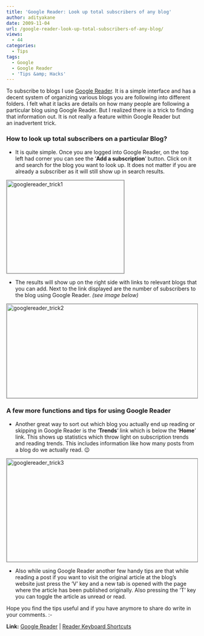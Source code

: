 ```yaml
---
title: 'Google Reader: Look up total subscribers of any blog'
author: adityakane
date: 2009-11-04
url: /google-reader-look-up-total-subscribers-of-any-blog/
views:
  - 44
categories:
  - Tips
tags:
  - Google
  - Google Reader
  - 'Tips &amp; Hacks'
---
```

To subscribe to blogs I use <a href="http://www.google.com/reader" onclick="_gaq.push(['_trackEvent', 'outbound-article', 'http://www.google.com/reader', 'Google Reader']);" >Google Reader</a>. It is a simple interface and has a decent system of organizing various blogs you are following into different folders. I felt what it lacks are details on how many people are following a particular blog using Google Reader. But I realized there is a trick to finding that information out. It is not really a feature within Google Reader but an inadvertent trick.

### How to look up total subscribers on a particular Blog?

  * It is quite simple. Once you are logged into Google Reader, on the top left had corner you can see the &#8216;**Add a subscription**&#8216; button. Click on it and search for the blog you want to look up. It does not matter if you are already a subscriber as it will still show up in search results.

<img class="alignnone size-full wp-image-16352" style="border: 1px solid grey" src="http://cdn.devilsworkshop.org/files/2009/11/googlereader_trick1.png" alt="googlereader_trick1" width="310" height="246" />

  * The results will show up on the right side with links to relevant blogs that you can add. Next to the link displayed are the number of subscribers to the blog using Google Reader. *(see image below)*

<img class="alignnone size-full wp-image-16353" style="border: 1px solid grey" src="http://cdn.devilsworkshop.org/files/2009/11/googlereader_trick2.png" alt="googlereader_trick2" width="550" height="249" />

### A few more functions and tips for using Google Reader

  * Another great way to sort out which blog you actually end up reading or skipping in Google Reader is the &#8216;**Trends**&#8216; link which is below the &#8216;**Home**&#8216; link. This shows up statistics which throw light on subscription trends and reading trends. This includes information like how many posts from a blog do we actually read. 😉

<img class="size-full wp-image-16354 alignnone" style="border: 1px solid grey" src="http://cdn.devilsworkshop.org/files/2009/11/googlereader_trick3.png" alt="googlereader_trick3" width="550" height="273" />

  * Also while using Google Reader another few handy tips are that while reading a post if you want to visit the original article at the blog&#8217;s website just press the &#8216;V&#8217; key and a new tab is opened with the page where the article has been published originally. Also pressing the &#8216;T&#8217; key you can toggle the article as unread or read.

Hope you find the tips useful and if you have anymore to share do write in your comments. <img src="http://devilsworkshop.org/wp-includes/images/smilies/simple-smile.png" alt=":-)" class="wp-smiley" style="height: 1em; max-height: 1em;" />

**Link:** <a href="http://www.google.com/support/reader/bin/topic.py?hl=en&topic=12011" onclick="_gaq.push(['_trackEvent', 'outbound-article', 'http://www.google.com/support/reader/bin/topic.py?hl=en&topic=12011', 'Google Reader']);" >Google Reader</a> | <a href="http://www.google.com/support/reader/bin/answer.py?hl=en&answer=69973" onclick="_gaq.push(['_trackEvent', 'outbound-article', 'http://www.google.com/support/reader/bin/answer.py?hl=en&answer=69973', 'Reader Keyboard Shortcuts']);" >Reader Keyboard Shortcuts</a>
